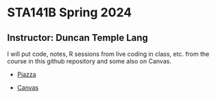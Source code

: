 #  STA141B Spring 2024
## Instructor: Duncan Temple Lang

I will put code, notes, R sessions from live coding in class, etc. from the course in this github repository and some also on Canvas.


+ [Piazza](https://piazza.com/class/lufnnjs0ub36ht)

+ [Canvas](https://canvas.ucdavis.edu/courses/877218)


